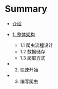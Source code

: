# Summary

* [介绍](README.md)
* [1. 整体架构](zheng-ti-jia-gou.md)
  * 1.1 爬虫流程设计
  * 1.2 数据储存
  * 1.3 爬取方式
* 2. 快速开始

* 3. 编写爬虫





